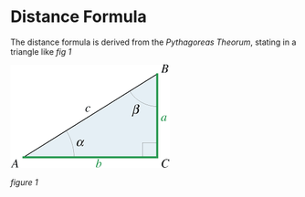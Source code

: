 # Distance Formula

The distance formula is derived from the *Pythagoreas Theorum*, stating in a triangle like _fig 1_

![fig 1](https://raw.githubusercontent.com/SY-Gato/MyPapers/refs/heads/main/DistanceFormula/Assets/IMG_2836.png)

_figure 1_
